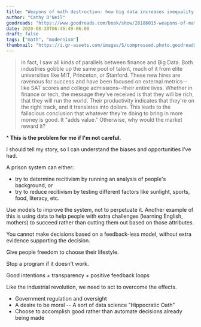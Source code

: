 ```yaml
---
title: "Weapons of math destruction: how big data increases inequality and threatens democracy"
author: "Cathy O'Neil"
goodreads: "https://www.goodreads.com/book/show/28186015-weapons-of-math-destruction"
date: 2020-08-30T06:46:49-06:00
draft: false
tags: ["math", "modernism"]
thumbnail: "https://i.gr-assets.com/images/S/compressed.photo.goodreads.com/books/1456091964l/28186015.jpg"
---
```


> In fact, I saw all kinds of parallels between finance and Big Data. Both industries gobble up the same pool of talent, much of it from elite universities like MIT, Princeton, or Stanford. These new hires are ravenous for success and have been focused on external metrics--like SAT scores and college admissions--their entire lives. Whether in finance or tech, the message they've received is that they will be rich, that they will run the world. Their productivity indicates that they're on the right track, and it translates into dollars. This leads to the fallacious conclusion that whatever they're doing to bring in more money is good. It "adds value." Otherwise, why would the market reward it?

**^ This is the problem for me if I'm not careful.**

I should tell my story, so I can understand the biases and opportunities I've had.

A prison system can either:

- try to determine recitivism by running an analysis of people's background, or
- try to reduce recitivism by testing different factors like sunlight, sports, food, literacy, etc.

Use models to improve the system, not to perpetuate it. Another example of this is using data to help people with extra challenges (learning English, mothers) to succeed rather than cutting them out based on those attributes.

You cannot make decisions based on a feedback-less model, without extra evidence supporting the decision.

Give people freedom to choose their lifestyle.

Stop a program if it doesn't work.

Good intentions + transparency + positive feedback loops

Like the industrial revolution, we need to act to overcome the effects.

- Government regulation and oversight
- A desire to be moral -- A sort of data science "Hippocratic Oath"
- Choose to accomplish good rather than automate decisions already being made
